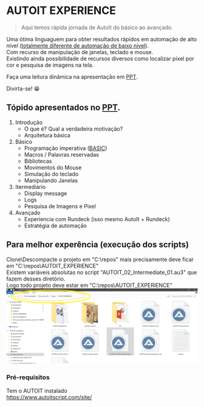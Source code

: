 # AUTOIT EXPERIENCE
> Aqui temos rápida jornada de AutoIt do básico ao avançado.

Uma ótima linguaguem para obter resultados rápidos em automação de alto nível (<a href="https://becode.com.br/linguagens-alto-nivel-x-baixo-nivel/" target="_blank">totalmente diferente de automação de baixo nível</a>).<br/>
Com recurso de manipulação de janelas, teclado e mouse.<br/>
Existindo ainda possibilidade de recursos diversos como localizar pixel por cor e pesquisa de imagens na tela.

Faça uma leitura dinâmica na apresentação em [PPT](PPT).

Divirta-se! :grin:

## Tópido apresentados no [PPT](PPT).

1. Introdução
	- O que é? Qual a verdadeira motivação?
	- Arquitetura básica
2. Básico
	- Programação imperativa (<a href="https://en.wikipedia.org/wiki/BASIC/" target="_blank">BASIC</a>)
	- Macros / Palavras reservadas
	- Bibliotecas
	- Movimentos do Mouse
	- Simulação do teclado
	- Manipulando Janelas
3. Itermediário
	- Display message
	- Logs
	- Pesquisa de Imagens e Pixel
4. Avançado
	- Experiencia com Rundeck (isso mesmo AutoIt + Rundeck)
	- Estratégia de automação
 

## Para melhor experência (execução dos scripts)
Clone\Descompacte o projeto em "C:\repos\" mais precisamente deve ficar em "C:\repos\AUTOIT_EXPERIENCE" <br/>
Existem variáveis absolutas no script "AUTOIT_02_Intermediate_01.au3" que fazem desses diretório.<br/>
Logo todo projeto deve estar em "C:\repos\AUTOIT_EXPERIENCE"
![Alt text](img_c_repos_folder.png?raw=true "Title")

### Pré-requisitos

Tem o AUTOIT instalado <br/>
https://www.autoitscript.com/site/